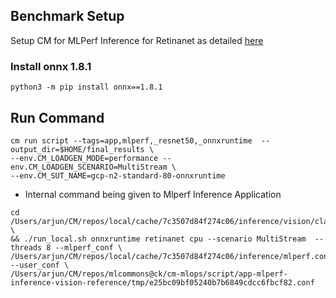 ## Benchmark Setup

Setup CM for MLPerf Inference for Retinanet as detailed [here](/open/OctoML/code/retinanet/README.md)

### Install onnx 1.8.1
```
python3 -m pip install onnx==1.8.1
```
## Run Command
```
cm run script --tags=app,mlperf,_resnet50,_onnxruntime  --output_dir=$HOME/final_results \
--env.CM_LOADGEN_MODE=performance --env.CM_LOADGEN_SCENARIO=MultiStream \
--env.CM_SUT_NAME=gcp-n2-standard-80-onnxruntime
```

* Internal command being given to Mlperf Inference Application

```
cd /Users/arjun/CM/repos/local/cache/7c3507d84f274c06/inference/vision/classification_and_detection \
&& ./run_local.sh onnxruntime retinanet cpu --scenario MultiStream  --threads 8 --mlperf_conf \
/Users/arjun/CM/repos/local/cache/7c3507d84f274c06/inference/mlperf.conf --user_conf \
/Users/arjun/CM/repos/mlcommons@ck/cm-mlops/script/app-mlperf-inference-vision-reference/tmp/e25bc09bf05240b7b6849cdcc6fbcf82.conf
```
